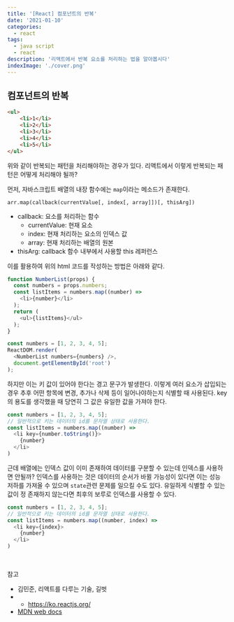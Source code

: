 ```yaml
---
title: '[React] 컴포넌트의 반복'
date: '2021-01-10'
categories:
  - react
tags:
  - java script
  - react
description: '리액트에서 반복 요소를 처리하는 법을 알아봅시다'
indexImage: './cover.png'
---
```


## 컴포넌트의 반복  

``` html
<ul>
	<li>1</li>
	<li>2</li>
	<li>3</li>
	<li>4</li>
	<li>5</li>
</ul>
```

위와 같이 반복되는 패턴을 처리해야하는 경우가 있다. 
리액트에서 이렇게 반복되는 패턴은 어떻게 처리해야 될까?

먼저, 자바스크립트 배열의 내장 함수에는 ```map```이라는 메소드가 존재한다. 

``` arr.map(callback(currentValue[, index[, array]])[, thisArg]) ``` 

- callback: 요소를 처리하는 함수
  - currentValue: 현재 요소
  - index: 현재 처리하는 요소의 인덱스 값
  - array: 현재 처리하는 배열의 원본
- thisArg: callback 함수 내부에서 사용할 this 레퍼런스

이를 활용하여 위의 html 코드를 작성하는 방법은 아래와 같다. 

``` js
function NumberList(props) {
  const numbers = props.numbers;
  const listItems = numbers.map((number) =>
    <li>{number}</li>
  );
  return (
    <ul>{listItems}</ul>
  );
}

const numbers = [1, 2, 3, 4, 5];
ReactDOM.render(
  <NumberList numbers={numbers} />,
  document.getElementById('root')
);
```

하지만 이는 키 값이 있어야 한다는 경고 문구가 발생한다. 
이렇게 여러 요소가 삽입되는 경우 추후 어떤 항목에 변경, 추가나 삭제 등이 일어나야하는지 식별할 때 사용된다. 
key의 용도를 생각했을 때 당연히 그 값은 유일한 값을 가져야 한다.

``` js
const numbers = [1, 2, 3, 4, 5];
// 일반적으로 키는 데이터의 id를 문자열 상태로 사용한다.
const listItems = numbers.map((number) =>
  <li key={number.toString()}>
    {number}
  </li>
)
```

근데 배열에는 인덱스 값이 이미 존재하여 데이터를 구분할 수 있는데 인덱스를 사용하면 안될까? 
인덱스를 사용하는 것은 데이터의 순서가 바뀔 가능성이 있다면 이는 성능 저하를 가져올 수 있으며 ```state```관련 문제를 일으킬 수도 있다. 
유일하게 식별할 수 있는 값이 정 존재하지 않는다면 최후의 보루로 인덱스를 사용할 수 있다.

``` js
const numbers = [1, 2, 3, 4, 5];
// 일반적으로 키는 데이터의 id를 문자열 상태로 사용한다.
const listItems = numbers.map((number, index) =>
  <li key={index}>
    {number}
  </li>
)
```

<br/>

참고
- 김민준, 리액트를 다루는 기술, 길벗
- - https://ko.reactjs.org/
- [MDN web docs](https://developer.mozilla.org/ko/)